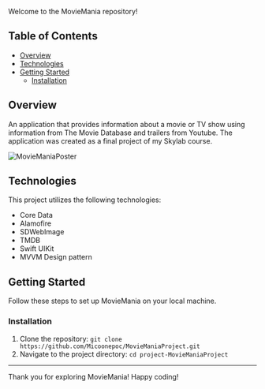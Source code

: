 
Welcome to the MovieMania repository! 

## Table of Contents

- [Overview](#overview)
- [Technologies](#technologies)
- [Getting Started](#getting-started)
  - [Installation](#installation)

## Overview

An application that provides information about a movie or TV show using information from The Movie Database and trailers from Youtube. The application was created as a final project of my Skylab course.

![MovieManiaPoster](https://user-images.githubusercontent.com/118993099/229093204-33287013-5ecc-4ae0-b4cc-e67151d69c03.png)

## Technologies

This project utilizes the following technologies:

- Core Data
- Alamofire
- SDWebImage
- TMDB
- Swift UIKit
- MVVM Design pattern

## Getting Started

Follow these steps to set up MovieMania on your local machine.

### Installation

1. Clone the repository: `git clone https://github.com/Micoonepoc/MovieManiaProject.git`
2. Navigate to the project directory: `cd project-MovieManiaProject`

---

Thank you for exploring MovieMania! Happy coding!

